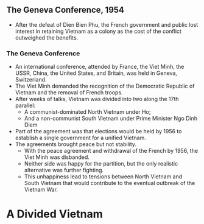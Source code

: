 ## The Geneva Conference, 1954

- After the defeat of Dien Bien Phu, the French government and public lost interest in retaining Vietnam as a colony as the cost of the conflict outweighed the benefits.

### The Geneva Conference

- An international conference, attended by France, the Viet Minh, the USSR, China, the United States, and Britain, was held in Geneva, Switzerland.
- The Viet Minh demanded the recognition of the Democratic Republic of Vietnam and the removal of French troops.
- After weeks of talks, Vietnam was divided into two along the 17th parallel:
    * A communist-dominated North Vietnam under Ho;
    * And a non-communist South Vietnam under Prime Minister Ngo Dinh Diem
- Part of the agreement was that elections would be held by 1956 to establish a single government for a unified Vietnam.
- The agreements brought peace but not stability.
    * With the peace agreement and withdrawal of the French by 1956, the Viet Minh was disbanded.
    * Neither side was happy for the partition, but the only realistic alternative was further fighting.
    * This unhappiness lead to tensions between North Vietnam and South Vietnam that would contribute to the eventual outbreak of the Vietnam War.

# A Divided Vietnam

